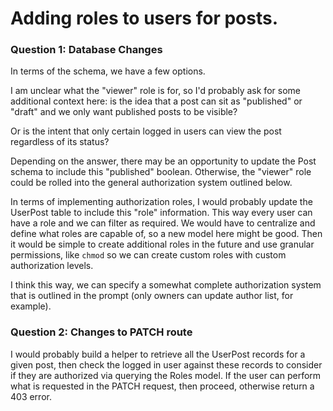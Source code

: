# Adding roles to users for posts.

### Question 1: Database Changes

In terms of the schema, we have a few options.

I am unclear what the "viewer" role is for, so I'd probably ask for some additional context here: is the idea that a post can sit as "published" or "draft" and we only want published posts to be visible?

Or is the intent that only certain logged in users can view the post regardless of its status?

Depending on the answer, there may be an opportunity to update the Post schema to include this "published" boolean. Otherwise, the "viewer" role could be rolled into the general authorization system outlined below.

In terms of implementing authorization roles, I would probably update the UserPost table to include this "role" information. This way every user can have a role and we can filter as required. We would have to centralize and define what roles are capable of, so a new model here might be good. Then it would be simple to create additional roles in the future and use granular permissions, like `chmod` so we can create custom roles with custom authorization levels.

I think this way, we can specify a somewhat complete authorization system that is outlined in the prompt (only owners can update author list, for example).

### Question 2: Changes to PATCH route
I would probably build a helper to retrieve all the UserPost records for a given post, then check the logged in user against these records to consider if they are authorized via querying the Roles model. If the user can perform what is requested in the PATCH request, then proceed, otherwise return a 403 error.
